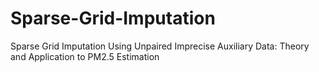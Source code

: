# Sparse-Grid-Imputation
Sparse Grid Imputation Using Unpaired Imprecise Auxiliary Data: Theory and Application to PM2.5 Estimation
